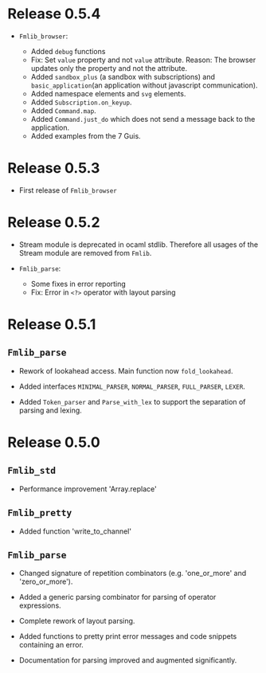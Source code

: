 Release 0.5.4
================================================================================


- `Fmlib_browser`:

    - Added `debug` functions
    - Fix: Set `value` property and not `value` attribute. Reason: The browser
      updates only the property and not the attribute.
    - Added `sandbox_plus` (a sandbox with subscriptions) and
      `basic_application`(an application without javascript communication).
    - Added namespace elements and `svg` elements.
    - Added `Subscription.on_keyup`.
    - Added `Command.map`.
    - Added `Command.just_do` which does not send a message back to the
      application.
    - Added examples from the 7 Guis.



Release 0.5.3
============================================================

- First release of `Fmlib_browser`


Release 0.5.2
============================================================

- Stream module is deprecated in ocaml stdlib. Therefore all usages of the
  Stream module are removed from `Fmlib`.

- `Fmlib_parse`:

    - Some fixes in error reporting
    - Fix: Error in `<?>` operator with layout parsing


Release 0.5.1
============================================================



## `Fmlib_parse`

- Rework of lookahead access. Main function now `fold_lookahead`.

- Added interfaces `MINIMAL_PARSER`, `NORMAL_PARSER`, `FULL_PARSER`, `LEXER`.

- Added `Token_parser` and `Parse_with_lex` to support the separation of parsing
  and lexing.



Release 0.5.0
============================================================

## `Fmlib_std`

- Performance improvement 'Array.replace'

## `Fmlib_pretty`

- Added function 'write_to_channel'

## `Fmlib_parse`

- Changed signature of repetition combinators (e.g. 'one_or_more' and
  'zero_or_more').

- Added a generic parsing combinator for parsing of operator expressions.

- Complete rework of layout parsing.

- Added functions to pretty print error messages and code snippets containing an
  error.

- Documentation for parsing improved and augmented significantly.
